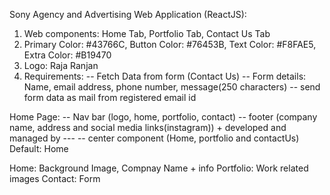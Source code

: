 Sony Agency and Advertising Web Application (ReactJS):
1. Web components: Home Tab, Portfolio Tab, Contact Us Tab
2. Primary Color: #43766C, Button Color: #76453B, Text Color: #F8FAE5, Extra Color: #B19470
3. Logo: Raja Ranjan
4. Requirements:
   -- Fetch Data from form (Contact Us)
   -- Form details: Name, email address, phone number, message(250 characters)
   -- send form data as mail from registered email id

Home Page:
  -- Nav bar (logo, home, portfolio, contact)
  -- footer (company name, address and social media links(instagram)) + developed and managed by ---
  -- center component (Home, portfolio and contactUs) Default: Home
  
  Home: Background Image, Compnay Name + info
  Portfolio: Work related images
  Contact: Form
